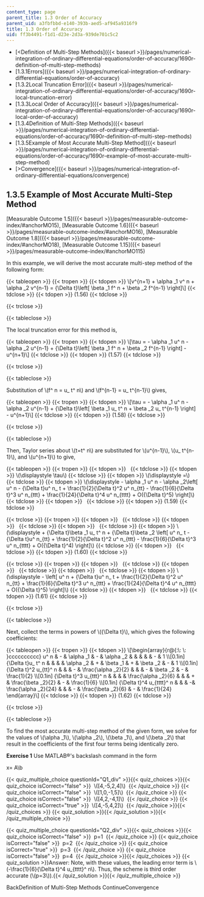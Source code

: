 ```yaml
---
content_type: page
parent_title: 1.3 Order of Accuracy
parent_uid: a3fbfbbd-e140-393b-aed5-af945a9316f9
title: 1.3 Order of Accuracy
uid: ff3b4491-f1d1-d23e-2d3a-939de701c5c2
---
```


*   [<Definition of Multi-Step Methods]({{< baseurl >}}/pages/numerical-integration-of-ordinary-differential-equations/order-of-accuracy/1690r-definition-of-multi-step-methods)
*   [1.3.1Errors]({{< baseurl >}}/pages/numerical-integration-of-ordinary-differential-equations/order-of-accuracy)
*   [1.3.2Local Truncation Error]({{< baseurl >}}/pages/numerical-integration-of-ordinary-differential-equations/order-of-accuracy/1690r-local-truncation-error)
*   [1.3.3Local Order of Accuracy]({{< baseurl >}}/pages/numerical-integration-of-ordinary-differential-equations/order-of-accuracy/1690r-local-order-of-accuracy)
*   [1.3.4Definition of Multi-Step Methods]({{< baseurl >}}/pages/numerical-integration-of-ordinary-differential-equations/order-of-accuracy/1690r-definition-of-multi-step-methods)
*   [1.3.5Example of Most Accurate Multi-Step Method]({{< baseurl >}}/pages/numerical-integration-of-ordinary-differential-equations/order-of-accuracy/1690r-example-of-most-accurate-multi-step-method)
*   [\>Convergence]({{< baseurl >}}/pages/numerical-integration-of-ordinary-differential-equations/convergence)

1.3.5 Example of Most Accurate Multi-Step Method
------------------------------------------------

[Measurable Outcome 1.5]({{< baseurl >}}/pages/measurable-outcome-index/#anchorMO15), [Measurable Outcome 1.6]({{< baseurl >}}/pages/measurable-outcome-index/#anchorMO16), [Measurable Outcome 1.8]({{< baseurl >}}/pages/measurable-outcome-index/#anchorMO18), [Measurable Outcome 1.15]({{< baseurl >}}/pages/measurable-outcome-index/#anchorMO115)

In this example, we will derive the most accurate multi-step method of the following form:

{{< tableopen >}}
{{< tropen >}}
{{< tdopen >}}
\\\[v^{n+1} + \\alpha \_1 v^ n + \\alpha \_2 v^{n-1} = {\\Delta t}\\left\[ \\beta \_1 f^ n + \\beta \_2 f^{n-1} \\right\]\\\]
{{< tdclose >}}
{{< tdopen >}}
(1.56)
{{< tdclose >}}

{{< trclose >}}

{{< tableclose >}}

The local truncation error for this method is,

{{< tableopen >}}
{{< tropen >}}
{{< tdopen >}}
\\\[\\tau = - \\alpha \_1 u^ n - \\alpha \_2 u^{n-1} + {\\Delta t}\\left\[ \\beta \_1 f^ n + \\beta \_2 f^{n-1} \\right\] - u^{n+1}\\\]
{{< tdclose >}}
{{< tdopen >}}
(1.57)
{{< tdclose >}}

{{< trclose >}}

{{< tableclose >}}

Substitution of \\(f^ n = u\_ t^ n\\) and \\(f^{n-1} = u\_ t^{n-1}\\) gives,

{{< tableopen >}}
{{< tropen >}}
{{< tdopen >}}
\\\[\\tau = - \\alpha \_1 u^ n - \\alpha \_2 u^{n-1} + {\\Delta t}\\left\[ \\beta \_1 u\_ t^ n + \\beta \_2 u\_ t^{n-1} \\right\] - u^{n+1}\\\]
{{< tdclose >}}
{{< tdopen >}}
(1.58)
{{< tdclose >}}

{{< trclose >}}

{{< tableclose >}}

Then, Taylor series about \\(t=t^ n\\) are substituted for \\(u^{n-1}\\), \\(u\_ t^{n-1}\\), and \\(u^{n+1}\\) to give,

{{< tableopen >}}
{{< tropen >}}
{{< tdopen >}}
 
{{< tdclose >}}
{{< tdopen >}}
\\(\\displaystyle \\tau\\)
{{< tdclose >}}
{{< tdopen >}}
\\(\\displaystyle =\\)
{{< tdclose >}}
{{< tdopen >}}
\\(\\displaystyle - \\alpha \_1 u^ n - \\alpha \_2\\left\[ u^ n - {\\Delta t}u^ n\_ t + \\frac{1}{2}{\\Delta t}^2 u^ n\_{tt} - \\frac{1}{6}{\\Delta t}^3 u^ n\_{ttt} + \\frac{1}{24}{\\Delta t}^4 u^ n\_{tttt} + O({\\Delta t}^5) \\right\]\\)
{{< tdclose >}}
{{< tdopen >}}
 
{{< tdclose >}}
{{< tdopen >}}
(1.59)
{{< tdclose >}}

{{< trclose >}}
{{< tropen >}}
{{< tdopen >}}
 
{{< tdclose >}}
{{< tdopen >}}
 
{{< tdclose >}}
{{< tdopen >}}
 
{{< tdclose >}}
{{< tdopen >}}
\\(\\displaystyle + {\\Delta t}\\beta \_1 u\_ t^ n + {\\Delta t}\\beta \_2 \\left\[ u^ n\_ t - {\\Delta t}u^ n\_{tt} + \\frac{1}{2}{\\Delta t}^2 u^ n\_{ttt} - \\frac{1}{6}{\\Delta t}^3 u^ n\_{tttt} + O({\\Delta t}^4) \\right\]\\)
{{< tdclose >}}
{{< tdopen >}}
 
{{< tdclose >}}
{{< tdopen >}}
(1.60)
{{< tdclose >}}

{{< trclose >}}
{{< tropen >}}
{{< tdopen >}}
 
{{< tdclose >}}
{{< tdopen >}}
 
{{< tdclose >}}
{{< tdopen >}}
 
{{< tdclose >}}
{{< tdopen >}}
\\(\\displaystyle - \\left\[ u^ n + {\\Delta t}u^ n\_ t + \\frac{1}{2}{\\Delta t}^2 u^ n\_{tt} + \\frac{1}{6}{\\Delta t}^3 u^ n\_{ttt} + \\frac{1}{24}{\\Delta t}^4 u^ n\_{tttt} + O({\\Delta t}^5) \\right\]\\)
{{< tdclose >}}
{{< tdopen >}}
 
{{< tdclose >}}
{{< tdopen >}}
(1.61)
{{< tdclose >}}

{{< trclose >}}

{{< tableclose >}}

Next, collect the terms in powers of \\({\\Delta t}\\), which gives the following coefficients:

{{< tableopen >}}
{{< tropen >}}
{{< tdopen >}}
\\\[\\begin{array}{r@{:\\: \\: }cccccccccc} u^ n & - & \\alpha \_1 & - & \\alpha \_2 & & & & & - & 1 \\\\\[0.1in\] {\\Delta t}u\_ t^ n & & & & \\alpha \_2 & + & \\beta \_1 & + & \\beta \_2 & - & 1 \\\\\[0.1in\] {\\Delta t}^2 u\_{tt}^ n & & & - & \\frac{\\alpha \_2}{2} & & & - & \\beta \_2 & - & \\frac{1}{2} \\\\\[0.1in\] {\\Delta t}^3 u\_{ttt}^ n & & & & \\frac{\\alpha \_2}{6} & & & + & \\frac{\\beta \_2}{2} & - & \\frac{1}{6} \\\\\[0.1in\] {\\Delta t}^4 u\_{tttt}^ n & & & -& \\frac{\\alpha \_2}{24} & & & - & \\frac{\\beta \_2}{6} & - & \\frac{1}{24} \\end{array}\\\]
{{< tdclose >}}
{{< tdopen >}}
(1.62)
{{< tdclose >}}

{{< trclose >}}

{{< tableclose >}}

To find the most accurate multi-step method of the given form, we solve for the values of \\(\\alpha \_1\\), \\(\\alpha \_2\\), \\(\\beta \_1\\), and \\(\\beta \_2\\) that result in the coefficients of the first four terms being identically zero.

**Exercise 1** Use MATLAB®'s backslash command in the form

 x= A\\b 

{{< quiz_multiple_choice questionId="Q1_div" >}}{{< quiz_choices >}}{{< quiz_choice isCorrect="false" >}}&nbsp; \\(\[4,-5,2,4\]\\) &nbsp;{{< /quiz_choice >}}
{{< quiz_choice isCorrect="false" >}}&nbsp; \\(\[1,0,-1,5\]\\) &nbsp;{{< /quiz_choice >}}
{{< quiz_choice isCorrect="false" >}}&nbsp; \\(\[4,2,-4,1\]\\) &nbsp;{{< /quiz_choice >}}
{{< quiz_choice isCorrect="true" >}}&nbsp; \\(\[4,-5,4,2\]\\) &nbsp;{{< /quiz_choice >}}{{< /quiz_choices >}}
{{< quiz_solution >}}{{< /quiz_solution >}}{{< /quiz_multiple_choice >}}

{{< quiz_multiple_choice questionId="Q2_div" >}}{{< quiz_choices >}}{{< quiz_choice isCorrect="false" >}}&nbsp; p=1 &nbsp;{{< /quiz_choice >}}
{{< quiz_choice isCorrect="false" >}}&nbsp; p=2 &nbsp;{{< /quiz_choice >}}
{{< quiz_choice isCorrect="true" >}}&nbsp; p=3 &nbsp;{{< /quiz_choice >}}
{{< quiz_choice isCorrect="false" >}}&nbsp; p=4 &nbsp;{{< /quiz_choice >}}{{< /quiz_choices >}}
{{< quiz_solution >}}Answer: Note, with these values, the leading error term is \\(-\\frac{1}{6}{\\Delta t}^4 u\_{tttt}^ n\\). Thus, the scheme is third order accurate (\\(p=3\\)).{{< /quiz_solution >}}{{< /quiz_multiple_choice >}}

BackDefinition of Multi-Step Methods ContinueConvergence